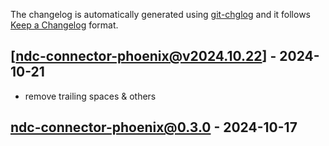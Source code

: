 The changelog is automatically generated using [git-chglog](https://github.com/git-chglog/git-chglog) and it follows [Keep a Changelog](https://keepachangelog.com) format.


<a name="ndc-connector-phoenix@v2024.10.22"></a>
## [ndc-connector-phoenix@v2024.10.22] - 2024-10-21
- remove trailing spaces & others

<a name="ndc-connector-phoenix@0.3.0"></a>
## ndc-connector-phoenix@0.3.0 - 2024-10-17
